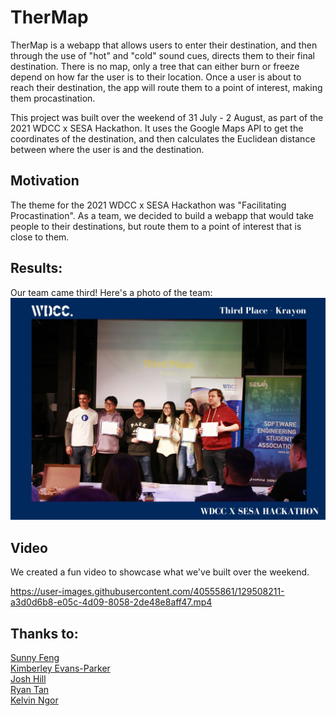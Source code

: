 # TherMap

TherMap is a webapp that allows users to enter their destination, and then through the use of "hot" and "cold" sound cues, directs them to their final destination. There is no map, only a tree that can either burn or freeze depend on how far the user is to their location. Once a user is about to reach their destination, the app will route them to a point of interest, making them procastination. 

This project was built over the weekend of 31 July - 2 August, as part of the 2021 WDCC x SESA Hackathon. It uses the Google Maps API to get the coordinates of the destination, and then calculates the Euclidean distance between where the user is and the destination. 

## Motivation

The theme for the 2021 WDCC x SESA Hackathon was "Facilitating Procastination". As a team, we decided to build a webapp that would take people to their destinations, but route them to a point of interest that is close to them. 

## Results:
Our team came third! Here's a photo of the team:  
![Third Place Photo](./ThirdPlace.jpg)  

## Video
We created a fun video to showcase what we've built over the weekend.

https://user-images.githubusercontent.com/40555861/129508211-a3d0d6b8-e05c-4d09-8058-2de48e8aff47.mp4



## Thanks to:
[Sunny Feng](https://www.linkedin.com/in/sunnyfeng617/)  
[Kimberley Evans-Parker](https://www.linkedin.com/in/kimberley-evans-parker/)  
[Josh Hill](https://www.linkedin.com/in/josh-hill-b655131a1/)  
[Ryan Tan](https://www.linkedin.com/in/rtan18/)  
[Kelvin Ngor](https://www.linkedin.com/in/kelvin-ngor-513619160/)
